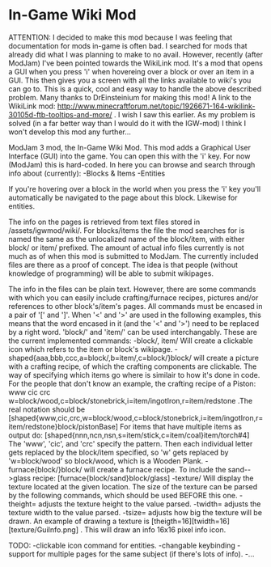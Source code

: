 In-Game Wiki Mod
=======

ATTENTION:
I decided to make this mod because I was feeling that documentation for mods in-game is often bad. I searched for mods that already did what I was planning to make to no avail. However, recently (after ModJam) I've been pointed towards the WikiLink mod. It's a mod that opens a GUI when you press 'i' when hovereing over a block or over an item in a GUI. This then gives you a screen with all the links available to wiki's you can go to. This is a quick, cool and easy way to handle the above described problem. Many thanks to DrEinsteinium for making this mod! A link to the WikiLink mod: http://www.minecraftforum.net/topic/1926671-164-wikilink-30105d-ftb-tooltips-and-more/ . I wish I saw this earlier. As my problem is solved (in a far better way than I would do it with the IGW-mod) I think I won't develop this mod any further...







ModJam 3 mod, the In-Game Wiki Mod. This mod adds a Graphical User Interface (GUI) into the game. You can open this with the 'i' key. For now (ModJam) this is hard-coded. In here you can browse and search through info about (currently):
-Blocks & Items
-Entities

If you're hovering over a block in the world when you press the 'i' key you'll automatically be navigated to the page about this block. Likewise for entities.

The info on the pages is retrieved from text files stored in /assets/igwmod/wiki/. For blocks/items the file the mod searches for is named the same as the unlocalized name of the block/item, with either block/ or item/ prefixed. The amount of actual info files currently is not much as of when this mod is submitted to ModJam. The currently included files are there as a proof of concept. The idea is that people (without knowledge of programming) will be able to submit wikipages.

The info in the files can be plain text. However, there are some commands with which you can easily include crafting/furnace recipes, pictures and/or references to other block's/item's pages. All commands must be encased in a pair of '[' and ']'. When '<' and '>' are used in the following examples, this means that the word encased in it (and the '<' and '>') need to be replaced by a right word. 'block/' and 'item/' can be used interchangably. These are the current implemented commands:
-block/<blockName>, item/<itemName> Will create a clickable icon which refers to the item or block's wikipage.
-shaped{aaa,bbb,ccc,a=block/<blockName>,b=item/<itemName>,c=block/<blockName>}block/<result> will create a picture with a crafting recipe, of which the crafting components are clickable. The way of specifying which items go where is similair to how it's done in code. 
 For the people that don't know an example, the crafting recipe of a Piston:
 www
 cic
 crc w=block/wood,c=block/stonebrick,i=item/ingotIron,r=item/redstone  .The real notation should be [shaped{www,cic,crc,w=block/wood,c=block/stonebrick,i=item/ingotIron,r=item/redstone}block/pistonBase]
For items that have multiple items as output do: [shaped{nnn,ncn,nsn,s=item/stick,c=item/coal}item/torch#4]
 The 'www', 'cic', and 'crc' specify the pattern. Then each individual letter gets replaced by the block/item specified, so 'w' gets replaced by 'w=block/wood' so block/wood, which is a Wooden Plank.
-furnace{block/<ingredient>}block/<result> will create a furnace recipe. To include the sand-->glass recipe:  [furnace{block/sand}block/glass]
-texture/<texture> Will display the texture located at the given location. The size of the texture can be parsed by the following commands, which should be used BEFORE this one.
-theight=<height> adjusts the texture height to the value parsed.
-twidth=<width> adjusts the texture width to the value parsed.
-tsize=<size> adjusts how big the texture will be drawn. An example of drawing a texture is [theigth=16][twidth=16][texture/GuiInfo.png] . This will draw an info 16x16 pixel info icon.

TODO:
-clickable icon command for entities.
-changable keybinding
-support for multiple pages for the same subject (if there's lots of info).
-...
